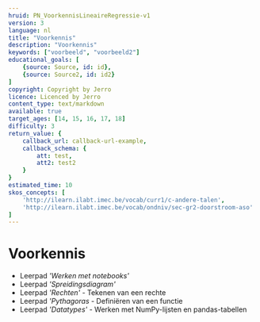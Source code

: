 ```yaml
---
hruid: PN_VoorkennisLineaireRegressie-v1
version: 3
language: nl
title: "Voorkennis"
description: "Voorkennis"
keywords: ["voorbeeld", "voorbeeld2"]
educational_goals: [
    {source: Source, id: id}, 
    {source: Source2, id: id2}
]
copyright: Copyright by Jerro
licence: Licenced by Jerro
content_type: text/markdown
available: true
target_ages: [14, 15, 16, 17, 18]
difficulty: 3
return_value: {
    callback_url: callback-url-example,
    callback_schema: {
        att: test,
        att2: test2
    }
}
estimated_time: 10
skos_concepts: [
    'http://ilearn.ilabt.imec.be/vocab/curr1/c-andere-talen', 
    'http://ilearn.ilabt.imec.be/vocab/ondniv/sec-gr2-doorstroom-aso'
]
---
```

# Voorkennis

* Leerpad *'Werken met notebooks'*
* Leerpad *'Spreidingsdiagram'*
* Leerpad *'Rechten'* - Tekenen van een rechte
* Leerpad *'Pythagoras* - Definiëren van een functie
* Leerpad *'Datatypes'* - Werken met NumPy-lijsten en pandas-tabellen
